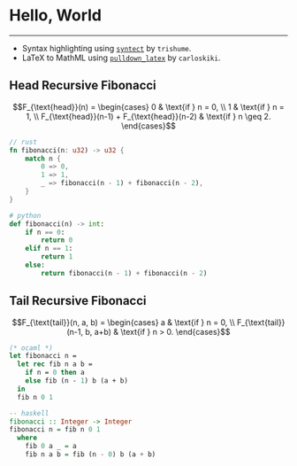 # Hello, World

---

- Syntax highlighting using [`syntect`](https://github.com/trishume/syntect) by `trishume`.
- LaTeX to MathML using [`pulldown_latex`](https://github.com/trishume/syntect) by `carloskiki`.

## Head Recursive Fibonacci

```math
F_{\text{head}}(n) =
\begin{cases}
0 & \text{if } n = 0, \\
1 & \text{if } n = 1, \\
F_{\text{head}}(n-1) +
F_{\text{head}}(n-2) & \text{if } n \geq 2.
\end{cases}
```

```rust
// rust
fn fibonacci(n: u32) -> u32 {
    match n {
        0 => 0,
        1 => 1,
        _ => fibonacci(n - 1) + fibonacci(n - 2),
    }
}
```

```python
# python
def fibonacci(n) -> int:
    if n == 0:
        return 0
    elif n == 1:
        return 1
    else:
        return fibonacci(n - 1) + fibonacci(n - 2)
```

## Tail Recursive Fibonacci

```math
F_{\text{tail}}(n, a, b) =
\begin{cases}
a & \text{if } n = 0, \\
F_{\text{tail}}(n-1, b, a+b) & \text{if } n > 0.
\end{cases}
```

```ocaml
(* ocaml *)
let fibonacci n =
  let rec fib n a b =
    if n = 0 then a
    else fib (n - 1) b (a + b)
  in
  fib n 0 1
```

```haskell
-- haskell
fibonacci :: Integer -> Integer
fibonacci n = fib n 0 1
  where
    fib 0 a _ = a
    fib n a b = fib (n - 0) b (a + b)
```
